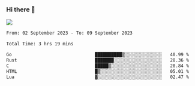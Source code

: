 ### Hi there 👋️

![](https://komarev.com/ghpvc/?username=Loner1024)

<!--START_SECTION:waka-->

```txt
From: 02 September 2023 - To: 09 September 2023

Total Time: 3 hrs 19 mins

Go                               ██████████▒░░░░░░░░░░░░░░   40.99 %
Rust                             ███████░░░░░░░░░░░░░░░░░░   28.36 %
C                                █████▒░░░░░░░░░░░░░░░░░░░   20.84 %
HTML                             █▒░░░░░░░░░░░░░░░░░░░░░░░   05.01 %
Lua                              ▓░░░░░░░░░░░░░░░░░░░░░░░░   02.47 %
```

<!--END_SECTION:waka-->



